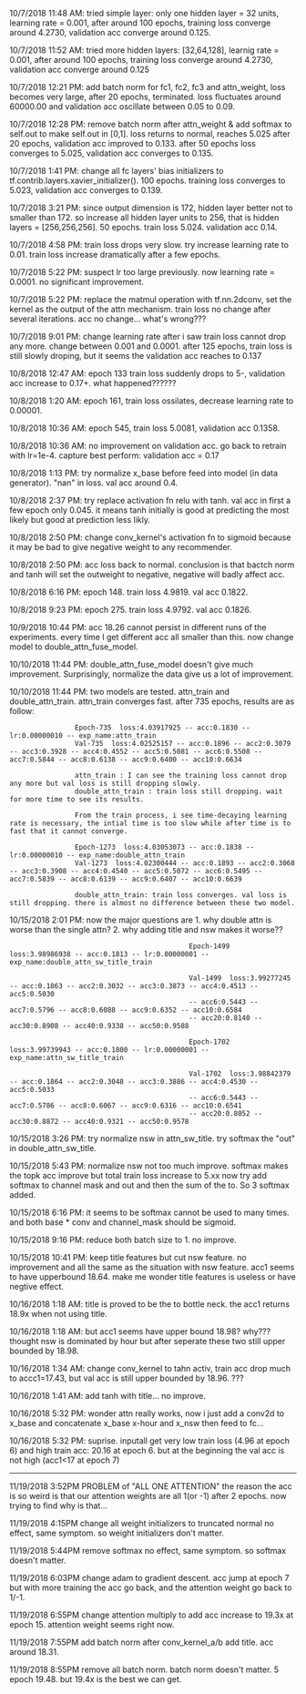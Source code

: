 10/7/2018 11:48 AM: tried simple layer: only one hidden layer = 32 units, learning rate = 0.001, after around 100 epochs, training loss converge around 4.2730, validation acc converge around 0.125.

10/7/2018 11:52 AM: tried more hidden layers: [32,64,128], learnig rate = 0.001, after around 100 epochs, training loss converge around 4.2730, validation acc converge around 0.125

10/7/2018 12:21 PM: add batch norm for fc1, fc2, fc3 and attn_weight, loss becomes very large, after 20 epochs, terminated. loss fluctuates around 60000.00 and validation acc oscillate between 0.05 to 0.09.

10/7/2018 12:28 PM: remove batch norm after attn_weight & add softmax to self.out to make self.out in [0,1]. loss returns to normal, reaches 5.025 after 20 epochs, validation acc improved to 0.133. after 50 epochs loss converges to 5.025, validation acc converges to 0.135.

10/7/2018 1:41 PM: change all fc layers' bias initializers to tf.contrib.layers.xavier_initializer(). 100 epochs. training loss converges to 5.023, validation acc converges to 0.139.

10/7/2018 3:21 PM: since output dimension is 172, hidden layer better not to smaller than 172. so increase all hidden layer units to 256, that is hidden layers = [256,256,256]. 50 epochs. train loss 5.024. validation acc 0.14.

10/7/2018 4:58 PM: train loss drops very slow. try increase learning rate to 0.01. train loss increase dramatically after a few epochs.

10/7/2018 5:22 PM: suspect lr too large previously. now learning rate = 0.0001. no significant improvement.

10/7/2018 5:22 PM: replace the matmul operation with tf.nn.2dconv, set the kernel as the output of the attn mechanism. train loss no change after several iterations. acc no change... what's wrong???

10/7/2018 9:01 PM: change learning rate after i saw train loss cannot drop any more. change between 0.001 and 0.0001. after 125 epochs, train loss is still slowly droping, but it seems the validation acc reaches to 0.137

10/8/2018 12:47 AM: epoch 133 train loss suddenly drops to 5-, validation acc increase to 0.17+. what happened??????

10/8/2018 1:20 AM: epoch 161, train loss ossilates, decrease learning rate to 0.00001.

10/8/2018 10:36 AM: epoch 545, train loss 5.0081, validation acc 0.1358. 

10/8/2018 10:36 AM: no improvement on validation acc. go back to retrain with lr=1e-4. capture best perform: validation acc = 0.17

10/8/2018 1:13 PM: try normalize x_base before feed into model (in data generator). "nan" in loss. val acc around 0.4.

10/8/2018 2:37 PM: try replace activation fn relu with tanh. val acc in first a few epoch only 0.045. it means tanh initially is good at predicting the most likely but good at prediction less likly.

10/8/2018 2:50 PM: change conv_kernel's activation fn to sigmoid because it may be bad to give negative weight to any recommender.

10/8/2018 2:50 PM: acc loss back to normal. conclusion is that bactch norm and tanh will set the outweight to negative, negative will badly affect acc.

10/8/2018 6:16 PM: epoch 148. train loss 4.9819. val acc 0.1822.

10/8/2018 9:23 PM: epoch 275. train loss 4.9792. val acc 0.1826.

10/9/2018 10:44 PM: acc 18.26 cannot persist in different runs of the experiments. every time I get different acc all smaller than this. now change model to double_attn_fuse_model.

10/10/2018 11:44 PM: double_attn_fuse_model doesn't give much improvement. Surprisingly, normalize the data give us a lot of improvement. 

10/10/2018 11:44 PM: two models are tested. attn_train and double_attn_train. attn_train converges fast. after 735 epochs, results are as follow:
                    
                    Epoch-735  loss:4.03917925 -- acc:0.1830 -- lr:0.00000010 -- exp_name:attn_train
                    Val-735  loss:4.02525157 -- acc:0.1896 -- acc2:0.3079 -- acc3:0.3928 -- acc4:0.4552 -- acc5:0.5081 -- acc6:0.5508 -- acc7:0.5844 -- acc8:0.6138 -- acc9:0.6400 -- acc10:0.6634

                    attn_train : I can see the training loss cannot drop any more but val loss is still dropping slowly.
                    double_attn_train : train loss still dropping. wait for more time to see its results.

                    From the train process, i see time-decaying learning rate is necessary, the intial time is too slow while after time is to fast that it cannot converge.

                    Epoch-1273  loss:4.03053073 -- acc:0.1838 -- lr:0.00000010 -- exp_name:double_attn_train
                    Val-1273  loss:4.02300444 -- acc:0.1893 -- acc2:0.3068 -- acc3:0.3908 -- acc4:0.4540 -- acc5:0.5072 -- acc6:0.5495 -- acc7:0.5839 -- acc8:0.6139 -- acc9:0.6407 -- acc10:0.6639

                    double_attn_train: train loss converges. val loss is still dropping. there is almost no difference between these two model.



10/15/2018 2:01 PM: now the major questions are 1. why double attn is worse than the single attn?
												2. why adding title and nsw makes it worse??

												Epoch-1499  loss:3.98986938 -- acc:0.1813 -- lr:0.00000001 -- exp_name:double_attn_sw_title_train

												Val-1499  loss:3.99277245 -- acc:0.1863 -- acc2:0.3032 -- acc3:0.3873 -- acc4:0.4513 -- acc5:0.5030
												-- acc6:0.5443 -- acc7:0.5796 -- acc8:0.6088 -- acc9:0.6352 -- acc10:0.6584
												-- acc20:0.8140 -- acc30:0.8908 -- acc40:0.9338 -- acc50:0.9588

												Epoch-1702  loss:3.99739943 -- acc:0.1800 -- lr:0.00000001 -- exp_name:attn_sw_title_train

												Val-1702  loss:3.98842379 -- acc:0.1864 -- acc2:0.3048 -- acc3:0.3886 -- acc4:0.4530 -- acc5:0.5033
												-- acc6:0.5443 -- acc7:0.5786 -- acc8:0.6067 -- acc9:0.6316 -- acc10:0.6541
												-- acc20:0.8052 -- acc30:0.8872 -- acc40:0.9321 -- acc50:0.9578

10/15/2018 3:26 PM: try normalize nsw in attn_sw_title. try softmax the "out" in double_attn_sw_title.

10/15/2018 5:43 PM: normalize nsw not too much improve. softmax makes the topk acc improve but total train loss increase to 5.xx now try add softmax to channel mask and out and then the sum of the to. So 3 softmax added.

10/15/2018 6:16 PM: it seems to be softmax cannot be used to many times. and both base * conv and channel_mask should be sigmoid. 

10/15/2018 9:16 PM: reduce both batch size to 1. no improve.

10/15/2018 10:41 PM: keep title features but cut nsw feature. no improvement and all the same as the situation with nsw feature. acc1 seems to have upperbound 18.64. make me wonder title features is useless or have negtive effect.

10/16/2018 1:18 AM: title is proved to be the to bottle neck. the acc1 returns 18.9x when not using title.

10/16/2018 1:18 AM: but acc1 seems have upper bound 18.98? why??? thought nsw is dominated by hour but after seperate these two still upper bounded by 18.98.

10/16/2018 1:34 AM: change conv_kernel to tahn activ, train acc drop much to accc1=17.43, but val acc is still upper bounded by 18.96. ???

10/16/2018 1:41 AM: add tanh with title... no improve.

10/16/2018 5:32 PM: wonder attn really works, now i just add a conv2d to x_base and concatenate x_base x-hour and x_nsw then feed to fc...

10/16/2018 5:32 PM: suprise. inputall get very low train loss (4.96 at epoch 6) and high train acc: 20.16 at epoch 6. but at the beginning the val acc is not high (acc1<17 at epoch 7)

__________________________________________________________________

11/19/2018 3:52PM PROBLEM of "ALL ONE ATTENTION"
the reason the acc is so weird is that our attention weights are all 1(or -1) after 2 epochs. now trying to find why is that...

11/19/2018 4:15PM  change all weight initializers to truncated normal
no effect, same symptom. so weight initializers don't matter.

11/19/2018 5:44PM remove softmax
no effect, same symptom. so softmax doesn't matter.

11/19/2018 6:03PM change adam to gradient descent.
acc jump at epoch 7 but with more training the acc go back, and the attention weight go back to 1/-1.

11/19/2018 6:55PM change attention multiply to add
acc increase to 19.3x at epoch 15. attention weight seems right now.

11/19/2018 7:55PM add batch norm after conv_kernel_a/b add title.
acc around 18.31.

11/19/2018 8:55PM remove all batch norm.
batch norm doesn't matter. 5 epoch 19.48. but 19.4x is the best we can get.



